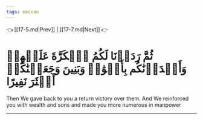 ```yaml
---
tags: meccan
---
```


👈 [[17-5.md|Prev]] | [[17-7.md|Next]] 👉

# ثُمَّ رَدَدۡنَا لَكُمُ ٱلۡكَرَّةَ عَلَيۡهِمۡ وَأَمۡدَدۡنَٰكُم بِأَمۡوَٰلٖ وَبَنِينَ وَجَعَلۡنَٰكُمۡ أَكۡثَرَ نَفِيرًا

Then We gave back to you a return victory over them. And We reinforced you with wealth and sons and made you more numerous in manpower

---

